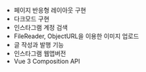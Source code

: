 - 페이지 반응형 레이아웃 구현
- 다크모드 구현
- 인스타그램 계정 검색
- FileReader, ObjectURL을 이용한 이미지 업로드
- 글 작성과 발행 기능
- 인스타그램 웹앱버전
- Vue 3 Composition API 